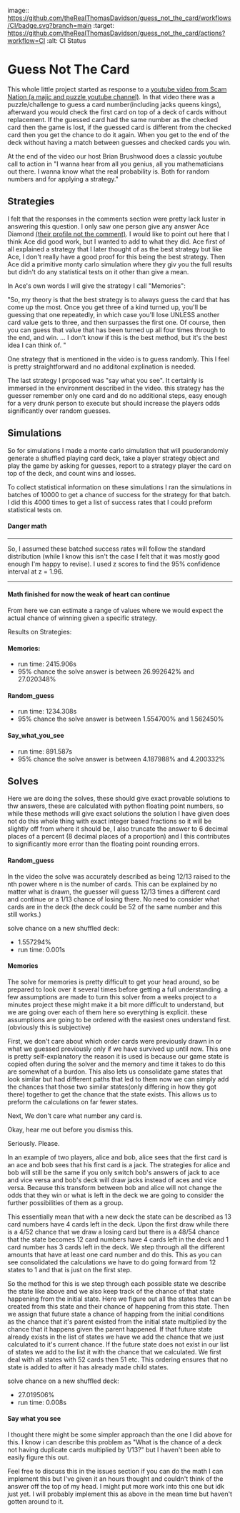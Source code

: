 image:: https://github.com/theRealThomasDavidson/guess_not_the_card/workflows/CI/badge.svg?branch=main
     :target: https://github.com/theRealThomasDavidson/guess_not_the_card/actions?workflow=CI
     :alt: CI Status


# Guess Not The Card

This whole little project started as response to a 
[youtube video from Scam Nation (a majic and puzzle youtube channel)](https://www.youtube.com/watch?v=Pkp51MZUD3Q&t=1s).
In that video there was a puzzle/challenge to guess a card number(including jacks queens kings), afterward you would 
check the first card on top of a deck of cards without replacement. If the guessed card had the same number as the 
checked card then the game is lost, if the guessed card is different from the checked card then you get the chance to 
do it again. When you get to the end of the deck without having a match between guesses and checked cards you win. 

At the end of the video our host Brian Brushwood does a classic youtube call to action in "I wanna hear from all you
genius, all you mathematicians out there. I wanna know what the real probability is. Both for random numbers and 
for applying a strategy."

## Strategies

I felt that the responses in the comments section were pretty lack luster in answering this question. I only saw one 
person give any answer Ace Diamond [(their profile not the comment)](https://www.youtube.com/channel/UCSlcPhWYE-liv6IJLUen12w).
I would like to point out here that I think Ace did good work, but I wanted to add to what they did. 
Ace first of all explained a strategy that I later thought of as the best strategy but like Ace, I don't really have 
a good proof for this being the best strategy. Then Ace did a primitive monty carlo simulation where they giv you the 
full results but didn't do any statistical tests on it other than give a mean. 

In Ace's own words I will give the strategy I call "Memories": 

"So, my theory is that the best strategy is to always guess the card that has come up the most.  Once you get three of 
a kind turned up, you'll be guessing that one repeatedly, in which case you'll lose UNLESS another card value gets to 
three, and then surpasses the first one. Of course, then you can guess that value that has been turned up all four 
times through to the end, and win. ... I don't know if this is the best method, but it's the best idea I can think of.
"

One strategy that is mentioned in the video is to guess randomly. This I feel is pretty straightforward and no additonal 
explination is needed. 

The last strategy I proposed was "say what you see". It certainly is immersed in the environment described in the video. 
this strategy has the guesser remember only one card and do no additional steps, easy enough for a very drunk person to 
execute but should increase the players odds significantly over random guesses. 

## Simulations

So for simulations I made a monte carlo simulation that will psudorandomly generate a shuffled playing card deck, take 
a player strategy object and play the game by asking for guesses, report to a strategy player the card on top of the 
deck, and count wins and losses. 

To collect statistical information on these simulations I ran the simulations in batches of 10000 to get a chance of 
success for the strategy for that batch. I did this 4000 times to get a list of success rates that I could preform 
statistical tests on.
 
#### Danger math

-------

So, I assumed these batched success rates will follow the standard distribution (while I know this isn't the case I felt
 that it was mostly good enough I'm happy to revise). I used z scores to find the 95% confidence interval at z = 1.96.

------

#### Math finished for now the weak of heart can continue

From here we can estimate a range of values where we would expect the actual chance of winning given a specific strategy.

Results on Strategies:

#### Memories: 
    
 - run time: 2415.906s
 - 95% chance the solve answer is between 26.992642% and 27.020348%

#### Random_guess

 - run time: 1234.308s
 - 95% chance the solve answer is between 1.554700% and 1.562450%

#### Say_what_you_see 
 - run time: 891.587s
 - 95% chance the solve answer is between 4.187988% and 4.200332%

## Solves

Here we are doing the solves, these should give exact provable solutions to thw answers, these are calculated with 
python floating point numbers, so while these methods will give exact solutions the solution I have given does not do 
this whole thing with exact integer based fractions so it will be slightly off from where it should be, I also truncate 
the answer to 6 decimal places of a percent (8 decimal places of a proportion) and I this contributes to significantly 
more error than the floating point rounding errors.

#### Random_guess

In the video the solve was accurately described as being 12/13 raised to the nth power where n is the number of cards.
This can be explained by no matter what is drawn, the guesser will guess 12/13 times a different card and continue or a 
1/13 chance of losing there. No need to consider what cards are in the deck (the deck could be 52 of the same number and
 this still works.)
 
 solve chance on a new shuffled deck: 
 - 1.557294%
 - run time: 0.001s
 
 
#### Memories

The solve for memories is pretty difficult to get your head around, so be prepared to look over it several times before 
getting a full understanding. a few assumptions are made to turn this solver from a weeks project to a minutes project 
these might make it a bit more difficult to understand, but we are going over each of them here so everything is 
explicit. these assumptions are going to be ordered with the easiest ones understand first. (obviously this is 
subjective)

First, we don't care about which order cards were previously drawn in or what we guessed previously only if we have 
survived up until now. This one is pretty self-explanatory the reason it is used is because our game state is copied 
often during the solver and the memory and time it takes to do this are somewhat of a burdon. This also lets us 
consolidate game states that look similar but had different paths that led to them now we can simply add the chances 
that those two similar states(only differing in how they got there) together to get the chance that the state exists. 
This allows us to preform the calculations on far fewer states. 

Next, We don't care what number any card is. 

Okay, hear me out before you dismiss this. 

Seriously. Please. 

In an example of two players, alice and bob, alice sees that the first card is an ace and bob sees that his first card 
is a jack. The strategies for alice and  bob will still be the same if you only switch bob's answers of jack to ace and
vice versa and bob's deck will draw jacks instead of aces and vice versa. Because this transform between bob and alice 
will not change the odds that they win or what is left in the deck we are going to consider the further possibilities 
of them as a group.

This essentially mean that with a new deck the state can be described as 13 card numbers have 4 cards left in the deck.
Upon the first draw while there is a 4/52 chance that we draw a losing card but there is a 48/54 chance that the state 
becomes 12 card numbers have 4 cards left in the deck and 1 card number has 3 cards left in the deck.
We step through all the  different amounts that have at least one card number and do this. This as you can see consolidated the 
calculations we have to do going forward from 12 states to 1 and that is just on the first step.

So the method for this is we step through each possible state we describe the state like above and we also keep track of
the chance of that state happening from the initial state. Here we figure out all the states that can be created from 
this state and their chance of happening from this state. Then we assign that future state a chance of happing from the 
initial conditions as the chance that it's parent existed from the initial state multiplied by the chance that it happens
given the parent happened. If that future state already exists in the list of states we have we add the chance that we
just calculated to it's current chance. If the future state does not exist in our list of states we add to the list it 
with the chance that we calculated. We first deal with all states with 52 cards then 51 etc. This ordering ensures that 
no state is added to after it has already made child states. 

solve chance on a new shuffled deck: 
 - 27.019506%
 - run time:  0.008s
 #### Say what you see
 
 I thought there might be some simpler approach than the one I did above for this. I know i can describe this problem as
 "What is the chance of a deck not having duplicate cards multiplied by 1/13?" but I haven't been able to easily figure 
 this out.
 
 Feel free to discuss this in the issues section if you can do the math I can implement this but I've given it an hours
 thought and couldn't think of the answer off the top of my head. I might put more work into this one but idk just yet.
 I will probably implement this as above in the mean time but haven't gotten around to it.
 
